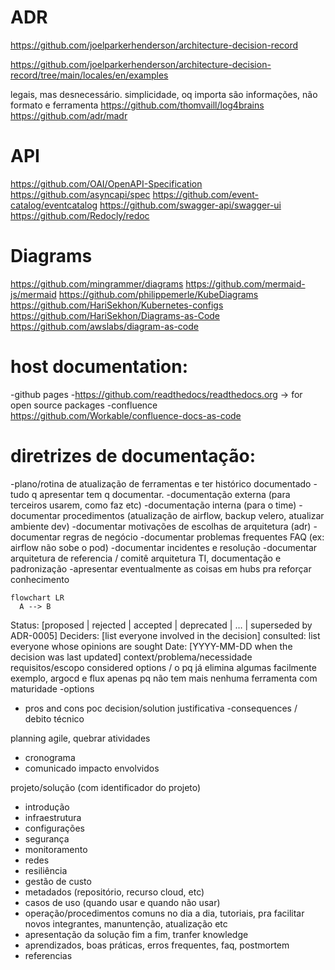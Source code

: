 # ADR
https://github.com/joelparkerhenderson/architecture-decision-record

https://github.com/joelparkerhenderson/architecture-decision-record/tree/main/locales/en/examples

legais, mas desnecessário. simplicidade, oq importa são informações, não formato e ferramenta
https://github.com/thomvaill/log4brains
https://github.com/adr/madr

# API
https://github.com/OAI/OpenAPI-Specification
https://github.com/asyncapi/spec
https://github.com/event-catalog/eventcatalog
https://github.com/swagger-api/swagger-ui
https://github.com/Redocly/redoc

# Diagrams
https://github.com/mingrammer/diagrams
https://github.com/mermaid-js/mermaid
https://github.com/philippemerle/KubeDiagrams
https://github.com/HariSekhon/Kubernetes-configs
https://github.com/HariSekhon/Diagrams-as-Code
https://github.com/awslabs/diagram-as-code

# host documentation:
-github pages
-https://github.com/readthedocs/readthedocs.org -> for open source packages 
-confluence https://github.com/Workable/confluence-docs-as-code

# diretrizes de documentação:
-plano/rotina de atualização de ferramentas e ter histórico documentado
-tudo q apresentar tem q documentar.
-documentação externa (para terceiros usarem, como faz etc)
-documentação interna (para o time)
-documentar procedimentos (atualização de airflow, backup velero, atualizar ambiente dev)
-documentar motivações de escolhas de arquitetura (adr)
-documentar regras de negócio
-documentar problemas frequentes FAQ (ex: airflow não sobe o pod)
-documentar incidentes e resolução
-documentar arquitetura de referencia / comitê arquitetura TI, documentação e padronização
-apresentar eventualmente as coisas em hubs pra reforçar conhecimento

```mermaid
flowchart LR
  A --> B
```


Status: [proposed | rejected | accepted | deprecated | … | superseded by ADR-0005]
Deciders: [list everyone involved in the decision]
consulted: list everyone whose opinions are sought
Date: [YYYY-MM-DD when the decision was last updated]
context/problema/necessidade
requisitos/escopo
considered options / o pq já elimina algumas facilmente exemplo, argocd e flux apenas pq não tem mais nenhuma ferramenta com maturidade
-options
- pros and cons
poc
decision/solution
justificativa
-consequences / debito técnico

planning agile, quebrar atividades
- cronograma
- comunicado impacto envolvidos

projeto/solução (com identificador do projeto)
- introdução
- infraestrutura
- configurações
- segurança
- monitoramento
- redes
- resiliência
- gestão de custo
- metadados (repositório, recurso cloud, etc)
- casos de uso (quando usar e quando não usar)
- operação/procedimentos comuns no dia a dia, tutoriais, pra facilitar novos integrantes, manuntenção, atualização etc
- apresentação da solução fim a fim, tranfer knowledge
- aprendizados, boas práticas, erros frequentes, faq, postmortem
- referencias


